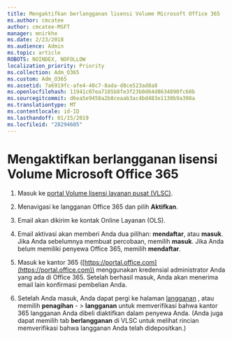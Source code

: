 ```yaml
---
title: Mengaktifkan berlangganan lisensi Volume Microsoft Office 365
ms.author: cmcatee
author: cmcatee-MSFT
manager: mnirkhe
ms.date: 2/23/2018
ms.audience: Admin
ms.topic: article
ROBOTS: NOINDEX, NOFOLLOW
localization_priority: Priority
ms.collection: Adm_O365
ms.custom: Adm_O365
ms.assetid: 7a6919fc-afe4-40c7-8ada-d8ce523ad8a8
ms.openlocfilehash: 11941c07ea7185b8fe3f23b0d64d8634890fc60b
ms.sourcegitcommit: d6ea5e9458a2b8ceaab3ac4bd483e1130b9a398a
ms.translationtype: MT
ms.contentlocale: id-ID
ms.lasthandoff: 01/15/2019
ms.locfileid: "28294605"
---
```

# <a name="activating-a-microsoft-office-365-volume-license-subscription"></a>Mengaktifkan berlangganan lisensi Volume Microsoft Office 365

1. Masuk ke [portal Volume lisensi layanan pusat (VLSC)](http://go.microsoft.com/fwlink/p/?LinkId=329762).
    
2. Menavigasi ke langganan Office 365 dan pilih **Aktifkan**.
    
3. Email akan dikirim ke kontak Online Layanan (OLS).
    
4. Email aktivasi akan memberi Anda dua pilihan: **mendaftar**, atau **masuk**. Jika Anda sebelumnya membuat percobaan, memilih **masuk**. Jika Anda belum memiliki penyewa Office 365, memilih **mendaftar**.
    
5. Masuk ke kantor 365 ([https://portal.office.com](https://portal.office.com)) menggunakan kredensial administrator Anda yang ada di Office 365. Setelah berhasil masuk, Anda akan menerima email lain konfirmasi pembelian Anda.
    
6. Setelah Anda masuk, Anda dapat pergi ke halaman [langganan](https://go.microsoft.com/fwlink/p/?linkid=842054) , atau memilih **penagihan**  - \> **langganan** untuk memverifikasi bahwa kantor 365 langganan Anda dibeli diaktifkan dalam penyewa Anda. (Anda juga dapat memilih tab **berlangganan** di VLSC untuk melihat rincian memverifikasi bahwa langganan Anda telah didepositkan.) 
    

